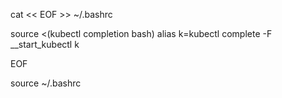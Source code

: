 cat << EOF >> ~/.bashrc

source <(kubectl completion bash)
alias k=kubectl
complete -F __start_kubectl k

EOF

source ~/.bashrc
